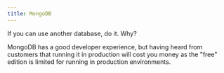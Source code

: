 ```yaml
---
title: MongoDB
---
```


If you can use another database, do it. Why?

MongoDB has a good developer experience, but having heard from customers that running it in production will cost you money as the "free" edition is limited for running in production environments.
